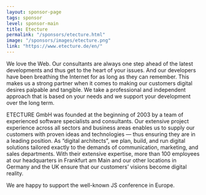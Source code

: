 ```yaml
---
layout: sponsor-page
tags: sponsor
level: sponsor-main
title: Etecture
permalink: "/sponsors/etecture.html"
image: "/sponsors/images/etecture.png"
link: "https://www.etecture.de/en/"
---
```


We love the Web. Our consultants are always one step ahead of the latest developments and thus get to the heart of your issues. And our developers have been breathing the Internet for as long as they can remember. This makes us a strong partner when it comes to making our customers digital desires palpable and tangible. We take a professional and independent approach that is based on your needs and we support your development over the long term.

ETECTURE GmbH was founded at the beginning of 2003 by a team of experienced software specialists and consultants. Our extensive project experience across all sectors and business areas enables us to supply our customers with proven ideas and technologies — thus ensuring they are in a leading position. As “digital architects”, we plan, build, and run digital solutions tailored exactly to the demands of communication, marketing, and sales departments.
With their extensive expertise, more than 100 employees at our headquarters in Frankfurt am Main and our other locations in Germany and the UK ensure that our customers’ visions become digital reality.

We are happy to support the well-known JS conference in Europe.